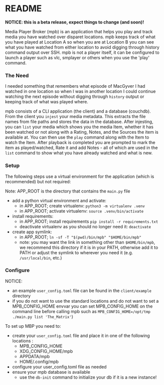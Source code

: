 # README

**NOTICE: this is a beta release, expect things to change (and soon)!**

Media Player Broker (mpb) is an application that helps you play and track media you have watched over disparet locations. mpb keeps track of what you have played at Location A so when you are at Location B you can see what you have watched from either location to avoid digging through history command output over SSH. mpb is not a player itself, it can be configured to launch a player such as vlc, smplayer or others when you use the 'play' command.


### The Need

I needed something that remembers what episode of MacGyver I had watched in one location so when I was in another location I could continue watching the next episode without digging through `history` output or keeping track of what was played where.

mpb consists of a CLI application (the client) and a database (couchdb). From the client you `injest` your media metadata. This extracts the file names from file paths and stores the data in the database. After injesting, you can `list` your media which shows you the media Item, whether it has been watched or not along with a Rating, Notes, and the Sources the item is available at. You can then use the `play` command along with the Item to watch the Item. After playback is completed you are prompted to mark the item as played/watched, Rate it and add Notes - all of which are used in the `list` command to show what you have already watched and what is new.


###  Setup  ###

The following steps use a virtual environment for the application (which is recommended) but not required:

Note: APP_ROOT is the directory that contains the `main.py` file

- add a python virtual environment and activate:
  - in APP_ROOT; create virtualenv: `python3 -m virtualenv .venv`
  - in APP_ROOT; activate virtualenv: `source .venv/bin/activate`
- install requirements:
  - in APP_ROOT; install requirements `pip install -r requirements.txt`
  - deactivate virtualenv as you should no longer need it: `deactivate`
- create app symlink:
  - in APP_ROOT; `ln -sf -T "$(pwd)/bin/mpb" "$HOME/bin/mpb"`
  - note: you may want the link in something other than `$HOME/bin/mpb`, we recommend this directory if it is in your PATH, otherwise add it to PATH or adjust the symlink to wherever you need it (e.g. `/usr/local/bin`, etc.)


### Configure

NOTICE:
 - an example `user_config.toml` file can be found in the `client/example` directory
 - if you do not want to use the standard locations and do not want to set a MPB_CONFIG_HOME envvar you can set MPB_CONFIG_HOME on the command line before calling mpb such as `MPB_CONFIG_HOME=/opt/tmp ./main.py list 'The_Matrix'`)

To set up MBP you need to:
- create your `user_config.toml` file and place it in one of the following locations :
  + MPB_CONFIG_HOME
  + XDG_CONFIG_HOME/mpb
  + APPDATA/mpb
  + HOME/.config/mpb
- configure your user_config.toml file as needed
- ensure your mpb database is available
  + use the `db-init` command to initialize your db if it is a new instance!
